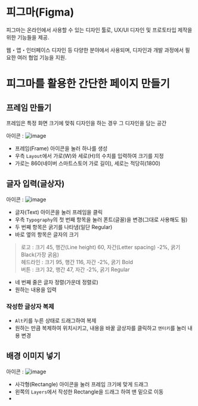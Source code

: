 # 피그마(Figma)
피그마는 온라인에서 사용할 수 있는 디자인 툴로, UX/UI 디자인 및 프로토타입 제작을 위한 기능들을 제공.

웹・앱・인터페이스 디자인 등 다양한 분야에서 사용되며, 디자인과 개발 과정에서 필요한 여러 협업 기능을 지원.

# 피그마를 활용한 간단한 페이지 만들기
## 프레임 만들기
프레임은 특정 화면 크기에 맞춰 디자인을 하는 경우 그 디자인을 담는 공간

아이콘 : ![image](https://github.com/user-attachments/assets/470bf939-1e4f-45b3-85fc-70455973e8f8)

- 프레임(Frame) 아이콘을 눌러 하나를 생성
- 우측 ```Layout```에서 가로(W)와 세로(H)의 수치를 입력하여 크기를 지정
- 가로는 860(네이버 스마트스토어 가로 길이), 세로는 적당히(1800)

## 글자 입력(글상자)
아이콘 : ![image](https://github.com/user-attachments/assets/1962d857-c307-481d-9c13-3fd83f80b0f3)

- 글자(Text) 아이콘을 눌러 프레임을 클릭
- 우측 ```Typography```의 첫 번째 항목을 눌러 폰트(글꼴)을 변경(그대로 사용해도 됨) 
- 두 번째 항목은 굵기를 나타냄(일단 Regular)
- 바로 옆의 항목은 글자의 크기
> 로고 : 크기 45, 행간(Line height) 60, 자간(Letter spacing) -2%, 굵기 Black(가장 굵음)<br>
> 헤드라인 : 크기 95, 행간 116, 자간 -2%, 굵기 Bold<br>
> 버튼 : 크기 32, 행간 47, 자간 -2%, 굵기 Regular
- 네 번째 줄은 글자 정렬(가운데 정렬로)
- 원하는 내용을 입력 

### 작성한 글상자 복제
- ```Alt```키를 누른 상태로 드래그하여 복제
- 원하는 만큼 복제하여 위치시키고, 내용을 바꿀 글상자를 클릭하고 ```엔터키```를 눌러 내용 변경

## 배경 이미지 넣기
아이콘 : ![image](https://github.com/user-attachments/assets/eb83819c-6797-4ab0-a041-b891129b4a23)

- 사각형(Rectangle) 아이콘을 눌러 프레임 크기에 맞게 드래그
- 왼쪽의 ```Layers```에서 작성한 Rectangle을 드래그 하여 맨 밑으로 이동
- 




